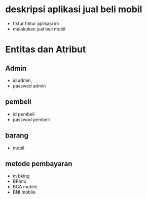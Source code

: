 # deskripsi aplikasi jual beli mobil 
- fiktur fiktur aplikasi ini 
- melakukan jual beli mobil 
# Entitas dan Atribut
## Admin 
- id admin,
- passwod admin
## pembeli 
- id pembeli 
- passwod pembeli 
## barang
 - mobil
 ## metode pembayaran
 - m bking 
 - BRImo
 - BCA mobile 
 - BNI moblie 

